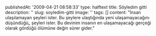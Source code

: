 publishedAt: '2009-04-21 08:58:33'
type: halftext
title: Söyledim gitti
description: ''
slug: soyledim-gitti
image: ''
tags: []
content: "İnsan ulaşılamayan şeyleri ister. Bu şeylere ulaştığında yeni ulaşamayacağını düşündüğü\_ şeyleri ister. Bu devinim insanın en ulaşamayacağı gerçeği olarak gördüğü ölümüne değin sürer gider."
